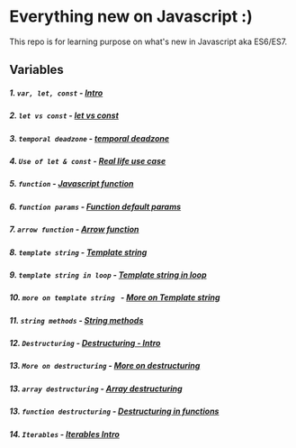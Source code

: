 # Everything new on Javascript :)

This repo is for learning purpose on what's new in Javascript aka ES6/ES7.

## Variables
##### 1. ```var, let, const``` - [Intro](https://github.com/smronju/es6/blob/master/1%20-%20Variables/var-let-const.html)
##### 2. ```let vs const``` - [let vs const](https://github.com/smronju/es6/blob/master/1%20-%20Variables/let-and-const.html)
##### 3. ```temporal deadzone``` - [temporal deadzone](https://github.com/smronju/es6/blob/master/1%20-%20Variables/temporal-dead-zone.html)
##### 4. ```Use of let & const``` - [Real life use case](https://github.com/smronju/es6/blob/master/1%20-%20Variables/let-and-const-real-life-example.html)
##### 5. ```function``` - [Javascript function](https://github.com/smronju/es6/blob/master/2%20-%20Arrow%20functions/function.html)
##### 6. ```function params``` - [Function default params](https://github.com/smronju/es6/blob/master/2%20-%20Arrow%20functions/default-params.html)
##### 7. ```arrow function``` - [Arrow function](https://github.com/smronju/es6/blob/master/2%20-%20Arrow%20functions/arrow-functions.html)
##### 8. ```template string``` - [Template string](https://github.com/smronju/es6/blob/master/3%20-%20Template%20String/template-string.html)
##### 9. ```template string in loop``` - [Template string in loop](https://github.com/smronju/es6/blob/master/3%20-%20Template%20String/template-string-in-loop.html)
##### 10. ```more on template string ``` - [More on Template string](https://github.com/smronju/es6/blob/master/3%20-%20Template%20String/template-string-more.html)
##### 11. ```string methods``` - [String methods](https://github.com/smronju/es6/blob/master/4%20-%20String%20Methods/string-methods.html)
##### 12. ```Destructuring``` - [Destructuring - Intro](https://github.com/smronju/es6/blob/master/5%20-%20Destructuring/intro.html)
##### 13. ```More on destructuring``` - [More on destructuring](https://github.com/smronju/es6/blob/master/5%20-%20Destructuring/destructuring.html)
##### 13. ```array destructuring``` - [Array destructuring](https://github.com/smronju/es6/blob/master/5%20-%20Destructuring/destructuring-arrays.html)
##### 13. ```function destructuring``` - [Destructuring in functions](https://github.com/smronju/es6/blob/master/5%20-%20Destructuring/destructuring-functions.html)
##### 14. ```Iterables``` - [Iterables Intro](https://github.com/smronju/es6/blob/master/6%20-%20Iterables/iterables.html)
